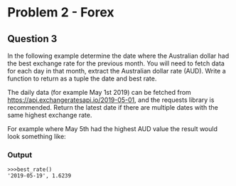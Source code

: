 # Problem 2 - Forex

## Question 3
In the following example determine the date where the Australian dollar had the best exchange rate for the previous month.  You will need to fetch data for each day in that month, extract the Australian dollar rate (AUD).  Write a function to return as a tuple the date and best rate.

The daily data (for example May 1st 2019) can be fetched from https://api.exchangeratesapi.io/2019-05-01, and the requests library is recommended. Return the latest date if there are multiple dates with the same highest exchange rate.

For example where May 5th had the highest AUD value the result would look something like:

### Output
```
>>>best_rate()
'2019-05-19', 1.6239
```
